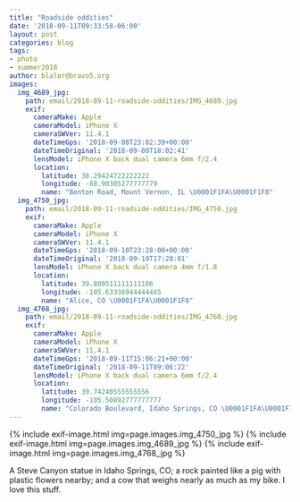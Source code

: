 ```yaml
---
title: "Roadside oddities"
date: '2018-09-11T09:33:58-06:00'
layout: post
categories: blog
tags:
- photo
- summer2018
author: blalor@bravo5.org
images:
  img_4689_jpg:
    path: email/2018-09-11-roadside-oddities/IMG_4689.jpg
    exif:
      cameraMake: Apple
      cameraModel: iPhone X
      cameraSWVer: 11.4.1
      dateTimeGps: '2018-09-08T23:02:39+00:00'
      dateTimeOriginal: '2018-09-08T18:02:41'
      lensModel: iPhone X back dual camera 6mm f/2.4
      location:
        latitude: 38.29424722222222
        longitude: -88.90305277777779
        name: "Benton Road, Mount Vernon, IL \U0001F1FA\U0001F1F8"
  img_4750_jpg:
    path: email/2018-09-11-roadside-oddities/IMG_4750.jpg
    exif:
      cameraMake: Apple
      cameraModel: iPhone X
      cameraSWVer: 11.4.1
      dateTimeGps: '2018-09-10T23:28:00+00:00'
      dateTimeOriginal: '2018-09-10T17:28:01'
      lensModel: iPhone X back dual camera 4mm f/1.8
      location:
        latitude: 39.800511111111106
        longitude: -105.63336944444445
        name: "Alice, CO \U0001F1FA\U0001F1F8"
  img_4768_jpg:
    path: email/2018-09-11-roadside-oddities/IMG_4768.jpg
    exif:
      cameraMake: Apple
      cameraModel: iPhone X
      cameraSWVer: 11.4.1
      dateTimeGps: '2018-09-11T15:06:21+00:00'
      dateTimeOriginal: '2018-09-11T09:06:22'
      lensModel: iPhone X back dual camera 6mm f/2.4
      location:
        latitude: 39.74240555555556
        longitude: -105.50892777777777
        name: "Colorado Boulevard, Idaho Springs, CO \U0001F1FA\U0001F1F8"
---
```


{% include exif-image.html img=page.images.img_4750_jpg %}
{% include exif-image.html img=page.images.img_4689_jpg %}
{% include exif-image.html img=page.images.img_4768_jpg %}

A Steve Canyon statue in Idaho Springs, CO; a rock painted like a pig with plastic flowers nearby; and a cow that weighs nearly as much as my bike. I love this stuff.  









